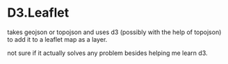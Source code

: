 D3.Leaflet
===
takes geojson or topojson and uses d3 (possibly with the help of topojson) to add it to a leaflet map as a layer.

not sure if it actually solves any problem besides helping me learn d3.